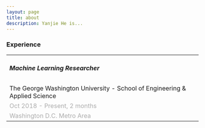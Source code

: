 ```yaml
---
layout: page
title: about
description: Yanjie He is...
---
```


<h3> Experience </h3>

<table>
<tr> <td> <h5> <b> Machine Learning Researcher </b> </h5> </td> </tr>
<tr> <td> The George Washington University - School of Engineering & Applied Science </td> </tr>
<tr> <td> <font color="#acacac"> Oct 2018 - Present, 2 months </font> </td> </tr>
<tr> <td> <font color="#acacac"> Washington D.C. Metro Area </font> </td> </tr>
</table>
